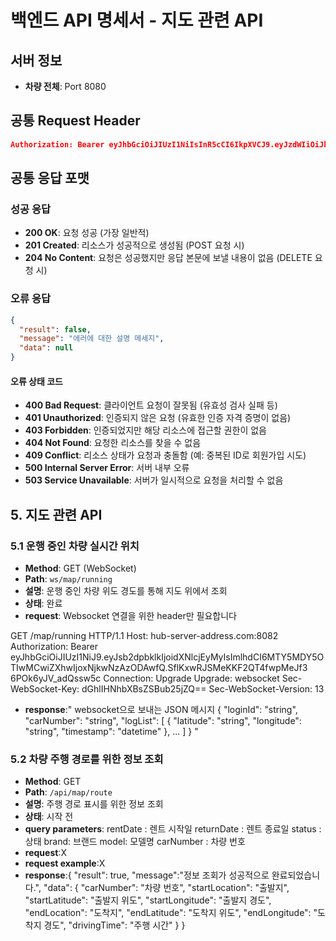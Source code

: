 # 백엔드 API 명세서 - 지도 관련 API

## 서버 정보

- **차량 전체**: Port 8080

## 공통 Request Header

```json
Authorization: Bearer eyJhbGciOiJIUzI1NiIsInR5cCI6IkpXVCJ9.eyJzdWIiOiJhZG1pblVzZXIxIiwicm9sZXMiOlsiQURNSU4iLCJVU0VSIl0sImlhdCI6MTY3ODkwNTYwMCwiZXhwIjoxNjc4OTA5MjAwfQ.some_very_long_jwt_string
```

## 공통 응답 포맷

### 성공 응답

- **200 OK**: 요청 성공 (가장 일반적)
- **201 Created**: 리소스가 성공적으로 생성됨 (POST 요청 시)
- **204 No Content**: 요청은 성공했지만 응답 본문에 보낼 내용이 없음 (DELETE 요청 시)

### 오류 응답

```json
{
  "result": false,
  "message": "에러에 대한 설명 메세지",
  "data": null
}
```

#### 오류 상태 코드

- **400 Bad Request**: 클라이언트 요청이 잘못됨 (유효성 검사 실패 등)
- **401 Unauthorized**: 인증되지 않은 요청 (유효한 인증 자격 증명이 없음)
- **403 Forbidden**: 인증되었지만 해당 리소스에 접근할 권한이 없음
- **404 Not Found**: 요청한 리소스를 찾을 수 없음
- **409 Conflict**: 리소스 상태가 요청과 충돌함 (예: 중복된 ID로 회원가입 시도)
- **500 Internal Server Error**: 서버 내부 오류
- **503 Service Unavailable**: 서버가 일시적으로 요청을 처리할 수 없음

## 5. 지도 관련 API

### 5.1 운행 중인 차량 실시간 위치

- **Method**: GET (WebSocket)
- **Path**: `ws/map/running`
- **설명**: 운행 중인 차량 위도 경도를 통해 지도 위에서 조회
- **상태**: 완료
- **request**: 
Websocket 연결을 위한 header만 필요합니다

GET /map/running HTTP/1.1
Host: hub-server-address.com:8082 
Authorization: Bearer
eyJhbGciOiJIUzI1NiJ9.eyJsb2dpbklkIjoidXNlcjEyMyIsImlhdCI6MTY5MDY5OTIwMCwiZXhwIjoxNjkwNzAzODAwfQ.SflKxwRJSMeKKF2QT4fwpMeJf3
6POk6yJV_adQssw5c
Connection: Upgrade
Upgrade: websocket
Sec-WebSocket-Key: dGhlIHNhbXBsZSBub25jZQ==
Sec-WebSocket-Version: 13
- **response**:"
  websocket으로 보내는 JSON 메시지
  {
  "loginId": "string",
  "carNumber": "string",
  "logList": [
  {
  "latitude": "string",
  "longitude": "string",
  "timestamp": "datetime"
  },
  ...
  ]
  }
  "

### 5.2 차량 주행 경로를 위한 정보 조회

- **Method**: GET
- **Path**: `/api/map/route`
- **설명**: 주행 경로 표시를 위한 정보 조회
- **상태**: 시작 전
- **query parameters**:
rentDate : 렌트 시작일
returnDate : 렌트 종료일
status : 상태
brand: 브랜드
model: 모델명
carNumber : 차량 번호
- **request**:X
- **request example**:X
- **response**:{
	"result": true,
	"message":"정보 조회가 성공적으로 완료되었습니다.",
	"data": {
		"carNumber": "차량 번호",
		"startLocation": "출발지",
		"startLatitude": "출발지 위도",
		"startLongitude": "출발지 경도",
		"endLocation": "도착지",
		"endLatitude": "도착지 위도",
		"endLongitude": "도착지 경도",
		"drivingTime": "주행 시간"
	}
}